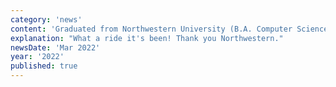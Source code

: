 ```yaml
---
category: 'news'
content: 'Graduated from Northwestern University (B.A. Computer Science) 🎓'
explanation: "What a ride it's been! Thank you Northwestern."
newsDate: 'Mar 2022'
year: '2022'
published: true
---
```

